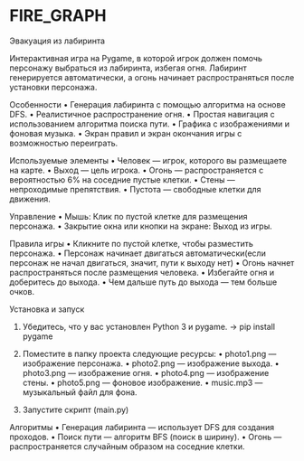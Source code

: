 # FIRE_GRAPH
Эвакуация из лабиринта

Интерактивная игра на Pygame, в которой игрок должен помочь персонажу выбраться из лабиринта,
избегая огня. Лабиринт генерируется автоматически, а огонь начинает распространяться после
установки персонажа.

Особенности
	•	Генерация лабиринта с помощью алгоритма на основе DFS.
	•	Реалистичное распространение огня.
	•	Простая навигация с использованием алгоритма поиска пути.
	•	Графика с изображениями и фоновая музыка.
	•	Экран правил и экран окончания игры с возможностью переиграть.

Используемые элементы
	•	Человек — игрок, которого вы размещаете на карте.
	•	Выход — цель игрока.
	•	Огонь — распространяется с вероятностью 6% на соседние пустые клетки.
	•	Стены — непроходимые препятствия.
	•	Пустота — свободные клетки для движения.

Управление
	•	Мышь: Клик по пустой клетке для размещения персонажа.
	•	Закрытие окна или кнопки на экране: Выход из игры.

Правила игры
	•	Кликните по пустой клетке, чтобы разместить персонажа.
	•	Персонаж начинает двигаться автоматически(если персонаж не начал двигаться, значит, пути к выходу нет)
	•	Огонь начнет распространяться после размещения человека.
	•	Избегайте огня и доберитесь до выхода.
	•	Чем дальше путь до выхода — тем больше очков.

Установка и запуск
1.	Убедитесь, что у вас установлен Python 3 и pygame.
	-> pip install pygame

2.	Поместите в папку проекта следующие ресурсы:
	•	photo1.png — изображение персонажа.
	•	photo2.png — изображение выхода.
	•	photo3.png — изображение огня.
	•	photo4.png — изображение стены.
	•	photo5.png — фоновое изображение.
	•	music.mp3 — музыкальный файл для фона.

3.	Запустите скрипт (main.py)

Алгоритмы
	•	Генерация лабиринта — использует DFS для создания проходов.
	•	Поиск пути — алгоритм BFS (поиск в ширину).
	•	Огонь — распространяется случайным образом на соседние клетки.
